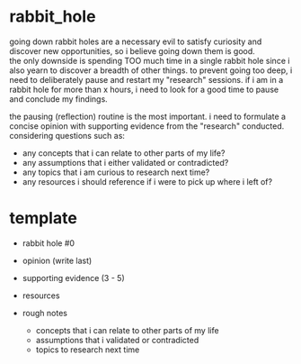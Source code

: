 # rabbit_hole
going down rabbit holes are a necessary evil to satisfy curiosity and discover new opportunities, so i believe going down them is good.  
the only downside is spending TOO much time in a single rabbit hole since i also yearn to discover a breadth of other things. to prevent going too deep, i need to deliberately pause and restart my "research" sessions. if i am in a rabbit hole for more than x hours, i need to look for a good time to pause and conclude my findings. 

the pausing (reflection) routine is the most important. i need to formulate a concise opinion with supporting evidence from the "research" conducted. considering questions such as: 
- any concepts that i can relate to other parts of my life?
- any assumptions that i either validated or contradicted?
- any topics that i am curious to research next time?
- any resources i should reference if i were to pick up where i left of?

# template

- rabbit hole #0
- opinion (write last)
- supporting evidence (3 - 5)
- resources
  
- rough notes
  - concepts that i can relate to other parts of my life
  - assumptions that i validated or contradicted
  - topics to research next time

